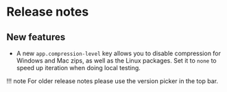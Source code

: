 # Release notes

## New features

* A new `app.compression-level` key allows you to disable compression for Windows and Mac zips, as well as the Linux packages. Set it to
  `none` to speed up iteration when doing local testing.

!!! note 
    For older release notes please use the version picker in the top bar.
